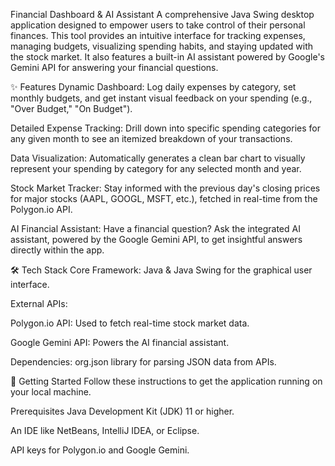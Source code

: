 Financial Dashboard & AI Assistant
A comprehensive Java Swing desktop application designed to empower users to take control of their personal finances. This tool provides an intuitive interface for tracking expenses, managing budgets, visualizing spending habits, and staying updated with the stock market. It also features a built-in AI assistant powered by Google's Gemini API for answering your financial questions.

✨ Features
Dynamic Dashboard: Log daily expenses by category, set monthly budgets, and get instant visual feedback on your spending (e.g., "Over Budget," "On Budget").

Detailed Expense Tracking: Drill down into specific spending categories for any given month to see an itemized breakdown of your transactions.

Data Visualization: Automatically generates a clean bar chart to visually represent your spending by category for any selected month and year.

Stock Market Tracker: Stay informed with the previous day's closing prices for major stocks (AAPL, GOOGL, MSFT, etc.), fetched in real-time from the Polygon.io API.

AI Financial Assistant: Have a financial question? Ask the integrated AI assistant, powered by the Google Gemini API, to get insightful answers directly within the app.

🛠️ Tech Stack
Core Framework: Java & Java Swing for the graphical user interface.

External APIs:

Polygon.io API: Used to fetch real-time stock market data.

Google Gemini API: Powers the AI financial assistant.

Dependencies: org.json library for parsing JSON data from APIs.

🚀 Getting Started
Follow these instructions to get the application running on your local machine.

Prerequisites
Java Development Kit (JDK) 11 or higher.

An IDE like NetBeans, IntelliJ IDEA, or Eclipse.

API keys for Polygon.io and Google Gemini.
